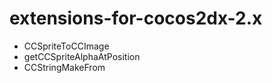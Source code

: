 extensions-for-cocos2dx-2.x
===========================
* CCSpriteToCCImage
* getCCSpriteAlphaAtPosition
* CCStringMakeFrom